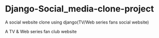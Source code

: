 # Django-Social_media-clone-project
A social website clone using django(TV/Web series fans social website)

A TV & Web series fan club website

